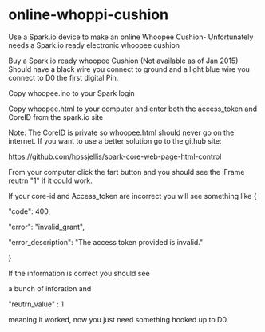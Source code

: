 # online-whoppi-cushion
Use a Spark.io device to make an online Whoopee Cushion- Unfortunately needs a Spark.io ready electronic whoopee cushion




Buy a Spark.io ready whoopee Cushion (Not available as of Jan 2015) Should have a black wire you connect to ground and a light blue wire you connect to D0 the first digital Pin.

Copy whoopee.ino to your Spark login

Copy whoopee.html to your computer and enter both the access_token and CoreID from the spark.io site

Note: The CoreID is private so whoopee.html should never go on the internet. If you want to use a better solution go to the github site:


https://github.com/hpssjellis/spark-core-web-page-html-control


From your computer click the fart button and you should see the iFrame reutrn "1" if it could work.



If your core-id and Access_token are incorrect you will see something like
{

  "code": 400,
  
  "error": "invalid_grant",
  
  "error_description": "The access token provided is invalid."
  
}


If the information is correct you should see

a bunch of inforation and 

"reutrn_value" : 1


meaning it worked, now you just need something hooked up to D0







